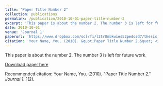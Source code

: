 ```yaml
---
title: "Paper Title Number 2"
collection: publications
permalink: /publication/2010-10-01-paper-title-number-2
excerpt: 'This paper is about the number 2. The number 3 is left for future work.'
date: 2010-10-01
venue: 'Journal 1'
paperurl: 'https://www.dropbox.com/scl/fi/l2tr0mbkwies52pedcsd7/thesis.pdf?rlkey=jwppyp3omx2r0lsbha6bq5kbk&e=1&st=5bhfbw7p&dl=0'
citation: 'Your Name, You. (2010). &quot;Paper Title Number 2.&quot; <i>Journal 1</i>. 1(2).'
---
```

This paper is about the number 2. The number 3 is left for future work.

[Download paper here](https://www.dropbox.com/scl/fi/l2tr0mbkwies52pedcsd7/thesis.pdf?rlkey=jwppyp3omx2r0lsbha6bq5kbk&e=1&st=5bhfbw7p&dl=0)

Recommended citation: Your Name, You. (2010). "Paper Title Number 2." <i>Journal 1</i>. 1(2).